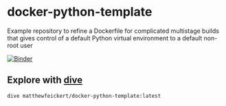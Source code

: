 # docker-python-template

Example repository to refine a Dockerfile for complicated multistage builds that gives control of a default Python virtual environment to a default non-root user

[![Binder](https://mybinder.org/badge_logo.svg)](https://mybinder.org/v2/gh/matthewfeickert/docker-python-template/HEAD)

## Explore with [dive](https://github.com/wagoodman/dive)

```
dive matthewfeickert/docker-python-template:latest
```
